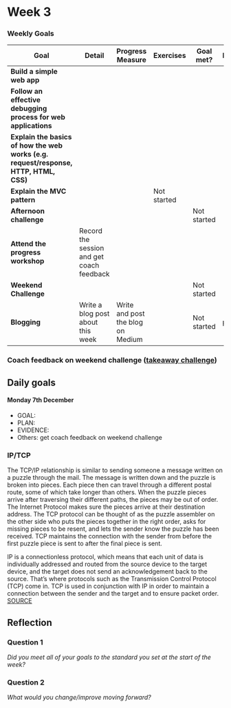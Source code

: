 # Week 3

### Weekly Goals

| Goal | Detail | Progress Measure | Exercises | Goal met? | Evidence |
| ------ | ------ | ------ | ------ | ------ | ------ | 
| **Build a simple web app** | | |  |  |  |
| **Follow an effective debugging process for web applications** |  |  |  | | 
| **Explain the basics of how the web works (e.g. request/response, HTTP, HTML, CSS)** |  |  |  |  | 
| **Explain the MVC pattern** | |  | Not started  |  | 
| **Afternoon challenge** |   |  |  | Not started |  |
| **Attend the progress workshop** | Record the session and get coach feedback |  |  | | 
| **Weekend Challenge** |   |  | | Not started |  |
| **Blogging** | Write a blog post about this week | Write and post the blog on Medium | | Not started| post |

### Coach feedback on weekend challenge ([takeaway challenge](https://github.com/Aracho1/takeaway-challenge))

## Daily goals

#### Monday 7th December
- GOAL: 
- PLAN: 
- EVIDENCE:
- Others: get coach feedback on weekend challenge

### IP/TCP
The TCP/IP relationship is similar to sending someone a message written on a puzzle through the mail. The message is written down and the puzzle is broken into pieces. Each piece then can travel through a different postal route, some of which take longer than others. When the puzzle pieces arrive after traversing their different paths, the pieces may be out of order. The Internet Protocol makes sure the pieces arrive at their destination address. The TCP protocol can be thought of as the puzzle assembler on the other side who puts the pieces together in the right order, asks for missing pieces to be resent, and lets the sender know the puzzle has been received. TCP maintains the connection with the sender from before the first puzzle piece is sent to after the final piece is sent.

IP is a connectionless protocol, which means that each unit of data is individually addressed and routed from the source device to the target device, and the target does not send an acknowledgement back to the source. That’s where protocols such as the Transmission Control Protocol (TCP) come in. TCP is used in conjunction with IP in order to maintain a connection between the sender and the target and to ensure packet order.
[SOURCE](https://www.cloudflare.com/learning/ddos/glossary/tcp-ip/)

## Reflection

### Question 1

*Did you meet all of your goals to the standard you set at the start of the week?*

### Question 2

*What would you change/improve moving forward?*
